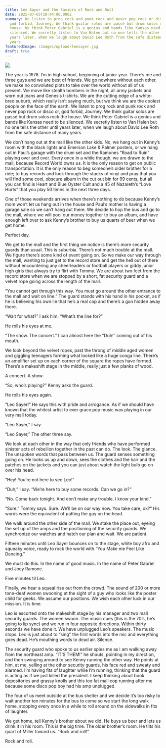 ```yaml
---
title: Leo Sayer and the Saviors of Rock and Roll
date: 2025-07-05T20:44:00.000Z
summary: We listen to prog rock and punk rock and never pop rock or disco or,
  god forbid, Journey. We think guitar solos are passé but drum solos rock the
  house. We think Peter Gabriel is a genius and bands like Kansas need to be
  silenced. We secretly listen to Van Halen but no one tells the other until
  years later, when we laugh about David Lee Roth from the safe distance of many
  years.
featuredImage: /images/upload/leosayer.jpg
draft: true
---
```

![](/images/upload/leosayer.jpg)



The year is 1978. I’m in high school, beginning of junior year. There’s me and three guys and we are best of friends. We go nowhere without each other, we make no convoluted plots to take over the world without all of us present. We move like stealth bombers in the night, all army jackets and worn out jeans and Genesis t-shirts. We are the cutting edge of a white-bred suburb, which really isn’t saying much, but we think we are the coolest people on the face of the earth. We listen to prog rock and punk rock and never pop rock or disco or, god forbid, Journey. We think guitar solos are passé but drum solos rock the house. We think Peter Gabriel is a genius and bands like Kansas need to be silenced. We secretly listen to Van Halen but no one tells the other until years later, when we laugh about David Lee Roth from the safe distance of many years.

We don’t hang out at the mall like the other kids. No, we hang out in Kenny’s room with the black lights and Emerson Lake & Palmer posters, or we hang out in Paul’s garage with the drum set and the Ramones “Road to Ruin” playing over and over. Every once in a while though, we are drawn to the mall, because Record World owns us. It is the only reason to get on public transportation. It is the only reason to beg someone’s older brother for a ride; to buy records and look through the stacks of vinyl and pray that you will find some cool, obscure album in the cut out bin for 99 cents, but all you can find is Heart and Blue Oyster Cult and a 45 of Nazareth’s “Love Hurts” that you play 50 times in the next three days.

One of those weekends arrives when there’s nothing to do because Kenny’s mom won’t let us hang out in the house and Paul’s mother is having a garage sale so we can’t hang out there. We decide to hop the bus and go to the mall, where we will pool our money together to buy an album, and have enough left over to ask Kenny’s brother to buy us quarts of beer when we get home.

Perfect day.

We get to the mall and the first thing we notice is there’s more security guards than usual. This is suburbia. There’s not much trouble at the mall. We figure there’s some kind of event going on. So we make our way through the mall, wanting to just get to the record store and get the hell out of there without encountering any cheerleaders or football players or giddy junior high girls that always try to flirt with Tommy. We are about two feet from the record store when we are stopped by a short, fat security guard and a velvet rope going across the length of the mall.

“You cannot get through this way. You must go around the other entrance to the mall and wait on line.” The guard stands with his hand in his pocket, as if he is believing his own lie that he’s a real cop and there’s a gun hidden away there.

“Wait for what?” I ask him. “What’s the line for?”

He rolls his eyes at me.

“The show. The concert.” I can almost here the “Duh!” coming out of his mouth.

We look beyond the velvet ropes, past the throng of middle aged women and giggling teenagers forming what looked like a huge conga line. There’s an amplifier set up on each corner of the square the ropes have formed. There’s a makeshift stage in the middle, really just a few planks of wood.

A concert. A show.

“So, who’s playing?” Kenny asks the guard.

He rolls his eyes again.

“Leo Sayer!” He says this with pride and arrogance. As if we should have known that the whitest artist to ever grace pop music was playing in our very mall today.

“Leo Sayer,” I say.

“Leo Sayer,” The other three say.

We look at each other in the way that only friends who have performed sinister acts of rebellion together in the past can do. The look. The glance. The unspoken words that pass between us. The guard senses something going on. He looks us up and down, sees the clothes and the hair and the patches on the jackets and you can just about watch the light bulb go on over his head.

“Hey! You’re not here to see Leo!”

“Duh,” I say. “We’re here to buy some records. Can we go in?”

“No. Come back tonight. And don’t make any trouble. I know your kind.”

“Sure,” Tommy says. Sure. We’ll be on our way now. You take care, ok?” His words were the equivalent of patting the guy on the head.

We walk around the other side of the mall. We stake the place out, eyeing the set up of the amps and the positioning of the security guards. We synchronize our watches and hatch our plan and wait. We are patient.

Fifteen minutes until Leo Sayer bounces on to the stage, white boy afro and squeaky voice, ready to rock the world with “You Make me Feel Like Dancing.”

We must do this. In the name of good music. In the name of Peter Gabriel and Joey Ramone.

Five minutes til Leo.

Finally, we hear a squeal rise out from the crowd. The sound of 200 or more tone-deaf women swooning at the sight of a guy who looks like the poster child for geeks. We assume our positions. We wish each other luck in our mission. It is time.

Leo is escorted onto the makeshift stage by his manager and two mall security guards. The women swoon. The music cues (this is the 70’s, he’s going to lip sync) and we run in four opposite directions. Within thirty seconds we have done it. We have unplugged Leo’s speakers. The music stops. Leo is just about to “sing” the first words into the mic and everything goes dead. He’s mouthing words to dead air. Silence.

The security guard who spoke to us earlier spies me as I am walking away from the northeast amp. “IT’S THEM!” he shouts, pointing in my direction, and then swinging around to see Kenny running the other way. He points at him, at me, yelling at the other security guards, his face red and sweaty and alarmed. I’m having fits of laughter while I’m running, thinking that the guard is acting as if we just killed the president. I keep thinking about book depositories and grassy knolls and this too fat mall cop running after me because some disco pop boy had his amp unplugged.

The four of us meet outside at the bus shelter and we decide it’s too risky to wait another ten minutes for the bus to come so we start the long walk home, stopping every once in a while to roll around on the sidewalks in fits of laughter.

We get home, tell Kenny’s brother about we did. He buys us beer and lets us drink it in his room. This is the big time. The older brother’s room. He tilts his quart of Miller toward us. “Rock and roll!”

Rock and roll.
